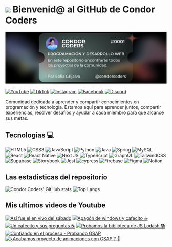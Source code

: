 # <img src="https://media.giphy.com/media/lGhBlBMIN2XsEteTN3/giphy.gif" width="100"/> Bienvenid@ al GitHub de Condor Coders

![Banner de Condor Coders](banner-github-condor-coders.png)

[![YouTube](https://img.shields.io/badge/YouTube-%23FF0000.svg?style=for-the-badge&logo=YouTube&logoColor=white)](https://www.youtube.com/@condorcoders)
[![TikTok](https://img.shields.io/badge/TikTok-%23000000.svg?style=for-the-badge&logo=TikTok&logoColor=white)](https://www.tiktok.com/@condorcoders)
[![Instagram](https://img.shields.io/badge/Instagram-%23E4405F.svg?style=for-the-badge&logo=Instagram&logoColor=white)](https://www.instagram.com/condorcoders/)
[![Facebook](https://img.shields.io/badge/Facebook-%231877F2.svg?style=for-the-badge&logo=Facebook&logoColor=white)](https://www.facebook.com/condorcoders/)
[![Discord](https://img.shields.io/badge/Discord-%235865F2.svg?style=for-the-badge&logo=discord&logoColor=white)](https://discord.gg/ah7zYsBU)

Comunidad dedicada a aprender y compartir conocimientos en programación y tecnología. Estamos aquí para aprender juntos, compartir experiencias, resolver desafíos y ayudar a cada miembro para que alcance sus metas.

## Tecnologias 💻
![HTML5](https://img.shields.io/badge/html5-%23E34F26.svg?style=for-the-badge&logo=html5&logoColor=white)
![CSS3](https://img.shields.io/badge/css3-%231572B6.svg?style=for-the-badge&logo=css3&logoColor=white)
![JavaScript](https://img.shields.io/badge/javascript-%23323330.svg?style=for-the-badge&logo=javascript&logoColor=%23F7DF1E)
![Python](https://img.shields.io/badge/python-3670A0?style=for-the-badge&logo=python&logoColor=ffdd54)
![Java](https://img.shields.io/badge/java-%23ED8B00.svg?style=for-the-badge&logo=openjdk&logoColor=white)
![Spring](https://img.shields.io/badge/spring-%236DB33F.svg?style=for-the-badge&logo=spring&logoColor=white)
![MySQL](https://img.shields.io/badge/mysql-%2300f.svg?style=for-the-badge&logo=mysql&logoColor=white)
<br/>
![React](https://img.shields.io/badge/react-%2320232a.svg?style=for-the-badge&logo=react&logoColor=%2361DAFB)
![React Native](https://img.shields.io/badge/react_native-%2320232a.svg?style=for-the-badge&logo=react&logoColor=%2361DAFB)
![Next JS](https://img.shields.io/badge/Next-black?style=for-the-badge&logo=next.js&logoColor=white)
![TypeScript](https://img.shields.io/badge/typescript-%23007ACC.svg?style=for-the-badge&logo=typescript&logoColor=white)
![GraphQL](https://img.shields.io/badge/-GraphQL-E10098?style=for-the-badge&logo=graphql&logoColor=white)
![TailwindCSS](https://img.shields.io/badge/tailwindcss-%2338B2AC.svg?style=for-the-badge&logo=tailwind-css&logoColor=white)
<br/>
![Supabase](https://img.shields.io/badge/Supabase-3ECF8E?style=for-the-badge&logo=supabase&logoColor=white)
![Storybook](https://img.shields.io/badge/-Storybook-FF4785?style=for-the-badge&logo=storybook&logoColor=white)
![Jest](https://img.shields.io/badge/-jest-%23C21325?style=for-the-badge&logo=jest&logoColor=white)
![cypress](https://img.shields.io/badge/-cypress-%23E5E5E5?style=for-the-badge&logo=cypress&logoColor=058a5e)
![Firebase](https://img.shields.io/badge/Firebase-039BE5?style=for-the-badge&logo=Firebase&logoColor=white)
![Figma](https://img.shields.io/badge/figma-%23F24E1E.svg?style=for-the-badge&logo=figma&logoColor=white)
![Notion](https://img.shields.io/badge/Notion-%23000000.svg?style=for-the-badge&logo=notion&logoColor=white)

## Las estadisticas del repositorio
![Condor Coders' GitHub stats](https://github-readme-stats.vercel.app/api?username=condorcoders&show_icons=true&theme=dark) ![Top Langs](https://github-readme-stats.vercel.app/api/top-langs/?username=condorcoders&layout=compact&theme=dark)

## Mis ultimos videos de Youtube
<!-- BEGIN YOUTUBE-CARDS -->
[![Así fue el en vivo del sábado](https://ytcards.demolab.com/?id=_Ml8Z_451YA&title=As%C3%AD+fue+el+en+vivo+del+s%C3%A1bado&lang=en&timestamp=1721858966&background_color=%230d1117&title_color=%23ffffff&stats_color=%23dedede&max_title_lines=1&width=250&border_radius=5 "Así fue el en vivo del sábado")](https://www.youtube.com/watch?v=_Ml8Z_451YA)
[![Apagón de windows y cafecito ☕](https://ytcards.demolab.com/?id=ib1DG-IOLtM&title=Apag%C3%B3n+de+windows+y+cafecito+%E2%98%95&lang=en&timestamp=1721685385&background_color=%230d1117&title_color=%23ffffff&stats_color=%23dedede&max_title_lines=1&width=250&border_radius=5 "Apagón de windows y cafecito ☕")](https://www.youtube.com/watch?v=ib1DG-IOLtM)
[![Un cafecito y sus preguntas ☕](https://ytcards.demolab.com/?id=tBBmvRJPPwA&title=Un+cafecito+y+sus+preguntas+%E2%98%95&lang=en&timestamp=1720350521&background_color=%230d1117&title_color=%23ffffff&stats_color=%23dedede&max_title_lines=1&width=250&border_radius=5 "Un cafecito y sus preguntas ☕")](https://www.youtube.com/watch?v=tBBmvRJPPwA)
[![Probamos la biblioteca de JS Lodash 📚](https://ytcards.demolab.com/?id=rK3oEIC9Mf8&title=Probamos+la+biblioteca+de+JS+Lodash+%F0%9F%93%9A&lang=en&timestamp=1719746337&background_color=%230d1117&title_color=%23ffffff&stats_color=%23dedede&max_title_lines=1&width=250&border_radius=5 "Probamos la biblioteca de JS Lodash 📚")](https://www.youtube.com/watch?v=rK3oEIC9Mf8)
[![Confiando en el proceso - Probando GSAP](https://ytcards.demolab.com/?id=owvv5EkbDvo&title=Confiando+en+el+proceso+-+Probando+GSAP&lang=en&timestamp=1719432534&background_color=%230d1117&title_color=%23ffffff&stats_color=%23dedede&max_title_lines=1&width=250&border_radius=5 "Confiando en el proceso - Probando GSAP")](https://www.youtube.com/watch?v=owvv5EkbDvo)
[![¿Acabamos proyecto de animaciones con GSAP ? 🤔](https://ytcards.demolab.com/?id=3_peheYGBXs&title=%C2%BFAcabamos+proyecto+de+animaciones+con+GSAP+%3F+%F0%9F%A4%94&lang=en&timestamp=1719142321&background_color=%230d1117&title_color=%23ffffff&stats_color=%23dedede&max_title_lines=1&width=250&border_radius=5 "¿Acabamos proyecto de animaciones con GSAP ? 🤔")](https://www.youtube.com/watch?v=3_peheYGBXs)
<!-- END YOUTUBE-CARDS -->
